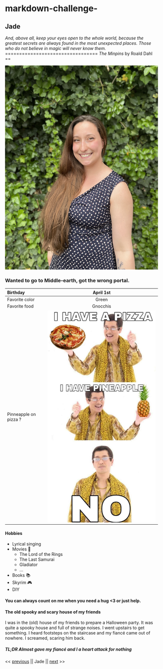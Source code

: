 # markdown-challenge-

## Jade

*And, above all, keep your eyes open to the whole world, because the greatest secrets are always found in the most unexpected places. Those who do not believe in magic will never know them.*
================================= *The Minpins* by Roald Dahl ==

![alt text](IMG_3099.JPG)

### Wanted to go to Middle-earth, got the wrong portal.

| Birthday     |     April 1st   |
| :------------ | :-------------: |
| Favorite color       |     Green    |
| Favorite food     |   Gnocchis    |
| Pinneapple on pizza  ?   |     ![alt text](pinneapple%20.png)     |


#### Hobbies

* Lyrical singing
* Movies 	:movie_camera:
    * The Lord of the Rings
    * The Last Samurai
    * Gladiator 	
    * ...
* Books :books:
* Skyrim :video_game:
* DIY

#### You can always count on me when you need a hug <3 or just help.


#### The old spooky and scary house of my friends 
I was in the (old) house of my friends to prepare a Halloween party. It was quite a spooky house and full of strange noises. I went upstairs to get something. I heard footsteps on the staircase and my fiancé came out of nowhere. I screamed, scaring him back.

##### TL;DR Almost gave my fiancé and I a heart attack for nothing


<< [previous](https://github.com/Yova07/markdown-challenge) || Jade || [next](https://github.com/TripsJ/markdown-challenge) >>
